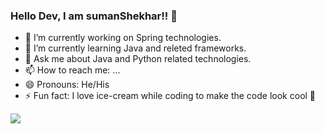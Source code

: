 ### Hello Dev, I am sumanShekhar!! 👋

- 🔭 I’m currently working on Spring technologies.
- 🌱 I’m currently learning Java and releted frameworks.
- 💬 Ask me about Java and Python related technologies.
- 📫 How to reach me: ...
- 😄 Pronouns: He/His
- ⚡ Fun fact: I love ice-cream while coding to make the code look cool 🧊 

<img src="https://github-readme-stats.vercel.app/api?username=sumanshekhar698&&show_icons=true&title_color=ffffff&icon_color=bb2acf&text_color=daf7dc&bg_color=1B4B28"/>
<!--
**sumanshekhar698/sumanshekhar698** is a ✨ _special_ ✨ repository because its `README.md` (this file) appears on your GitHub profile.

Here are some ideas to get you started:

Are you lost somewhere ?
Here you will find some alien symbols
or you wlll find some cool stuffs related to coding
Hope you enjoy your moment.

- 🔭 I’m currently working on ...
- 🌱 I’m currently learning ...
- 👯 I’m looking to collaborate on ...
- 🤔 I’m looking for help with ...
- 💬 Ask me about ...
- 📫 How to reach me: ...
- 😄 Pronouns: ...
- ⚡ Fun fact: ...
-->
